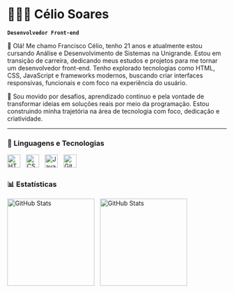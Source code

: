 # 👩🏻‍💻 Célio Soares

**`Desenvolvedor Front-end`**

👋 Olá! Me chamo Francisco Célio, tenho 21 anos e atualmente estou cursando Análise e Desenvolvimento de Sistemas na Unigrande. Estou em transição de carreira, 
dedicando meus estudos e projetos para me tornar um desenvolvedor front-end. Tenho explorado tecnologias como HTML, CSS, JavaScript e frameworks modernos, buscando 
criar interfaces responsivas, funcionais e com foco na experiência do usuário.

🚀 Sou movido por desafios, aprendizado contínuo e pela vontade de transformar ideias em soluções reais por meio da programação. Estou construindo minha trajetória na área de tecnologia com foco, dedicação e criatividade.

<p align="left">
    <a href="https://www.youtube.com/@larissakich?sub_confirmation=1">
    </a>
</p>

---

### 🤖 Linguagens e Tecnologias

<img 
    align="left" 
    alt="HTML"
    title="HTML" 
    width="30px" 
    style="padding-right: 10px;" 
    src="https://cdn.jsdelivr.net/gh/devicons/devicon@latest/icons/html5/html5-original.svg" 
/>
<img 
    align="left" 
    alt="CSS" 
    title="CSS"
    width="30px" 
    style="padding-right: 10px;" 
    src="https://cdn.jsdelivr.net/gh/devicons/devicon@latest/icons/css3/css3-original.svg" 
/>
<img 
    align="left" 
    alt="JavaScript" 
    title="JavaScript"
    width="30px" 
    style="padding-right: 10px;" 
    src="https://cdn.jsdelivr.net/gh/devicons/devicon@latest/icons/javascript/javascript-original.svg" 
/>

<img 
    align="left" 
    alt="Git" 
    title="Git"
    width="30px" 
    style="padding-right: 10px;" 
    src="https://cdn.jsdelivr.net/gh/devicons/devicon@latest/icons/git/git-original.svg" 
/>

<br/>
<br/>

### 📊 Estatísticas

<p>
  <img 
    align="left" 
    alt="GitHub Stats" 
    height="200" 
    style="padding-right: 10px;" 
    src="https://github-readme-stats.vercel.app/api?username=celiosoares01&show_icons=true&theme=tokyonight&include_all_commits=true&locale=pt-br" 
  />

<img 
      align="left" 
      alt="GitHub Stats" 
      height="200" 
      src="https://github-readme-stats.vercel.app/api/top-langs/?username=celiosoares01&theme=tokyonight&layout=compact&custom_title=Tecnologias&langs_count=9" 
  />

</p>

